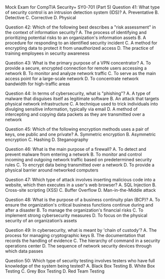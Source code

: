 Mock Exam for CompTIA Security+ SY0-701 (Part 5)
Question 41:
What type of security control is an intrusion detection system (IDS)?
A. Preventative
B. Detective
C. Corrective
D. Physical

Question 42:
Which of the following best describes a "risk assessment" in the context of information security?
A. The process of identifying and prioritizing potential risks to an organization's information assets
B. A procedure for responding to an identified security incident
C. A method for encrypting data to protect it from unauthorized access
D. The practice of training employees in security awareness

Question 43:
What is the primary purpose of a VPN concentrator?
A. To provide a secure, encrypted connection for remote users accessing a network
B. To monitor and analyze network traffic
C. To serve as the main access point for a large-scale network
D. To concentrate network bandwidth for high-traffic areas

Question 44:
In terms of cybersecurity, what is "phishing"?
A. A type of malware that disguises itself as legitimate software
B. An attack that targets physical network infrastructure
C. A technique used to trick individuals into divulging sensitive information, typically via email
D. A method of intercepting and copying data packets as they are transmitted over a network

Question 45:
Which of the following encryption methods uses a pair of keys, one public and one private?
A. Symmetric encryption
B. Asymmetric encryption
C. Hashing
D. Steganography

Question 46:
What is the main purpose of a firewall?
A. To detect and prevent malware from entering a network
B. To monitor and control incoming and outgoing network traffic based on predetermined security rules
C. To encrypt data being transmitted over a network
D. To provide a physical barrier around networked computers

Question 47:
Which type of attack involves inserting malicious code into a website, which then executes in a user's web browser?
A. SQL Injection
B. Cross-site scripting (XSS)
C. Buffer Overflow
D. Man-in-the-Middle attack

Question 48:
What is the purpose of a business continuity plan (BCP)?
A. To ensure the organization's critical business functions continue during and after a disaster
B. To manage the organization's financial risks
C. To implement strong cybersecurity measures
D. To focus on the physical security of an organization’s assets

Question 49:
In cybersecurity, what is meant by 'chain of custody'?
A. The process for managing cryptographic keys
B. The documentation that records the handling of evidence
C. The hierarchy of command in a security operations center
D. The sequence of network security devices through which data passes

Question 50:
Which type of security testing involves testers who have full knowledge of the system being tested?
A. Black Box Testing
B. White Box Testing
C. Grey Box Testing
D. Red Team Testing